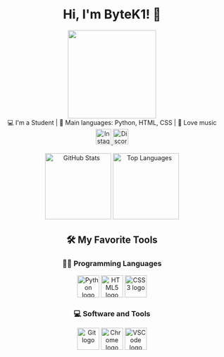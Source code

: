 <h1 align="center">Hi, I'm ByteK1! 👋</h1>

<div align="center">
  <img height="200" src="https://i.pinimg.com/originals/3c/01/50/3c0150ba740005b5f2265ad6db4832c7.gif">
 <div align="center">
  💻 I'm a Student | 🌟 Main languages: Python, HTML, CSS | 🎵 Love music
</div>

<div align="center">
  <a href="https://www.instagram.com/your-instagram-username" target="_blank">
    <img src="https://img.shields.io/badge/Instagram-%23E4405F.svg?style=for-the-badge&logo=instagram&labelColor=white" height="35" alt="Instagram logo">
  </a>
  <a href="https://discordapp.com/users/your-discord-username" target="_blank">
    <img src="https://img.shields.io/badge/Discord-%237289DA.svg?style=for-the-badge&logo=discord&labelColor=white" height="35" alt="Discord logo">
  </a>
</div>

<br>

<div align="center">
  <img src="https://github-readme-stats.vercel.app/api?username=KelvinNep&show_icons=true&count_private=true&theme=nord" height="150" alt="GitHub Stats">
  <img src="https://github-readme-stats.vercel.app/api/top-langs/?username=KelvinNep&layout=compact&langs_count=5&theme=nord" height="150" alt="Top Languages">
</div>

<h2 align="center">🛠️ My Favorite Tools</h2>

<h3 align="center">👨‍💻 Programming Languages</h3>

<div align="center">
  <img src="https://cdn.jsdelivr.net/gh/devicons/devicon/icons/python/python-original.svg" height="50" alt="Python logo">
  <img src="https://cdn.jsdelivr.net/gh/devicons/devicon/icons/html5/html5-original.svg" height="50" alt="HTML5 logo">
  <img src="https://cdn.jsdelivr.net/gh/devicons/devicon/icons/css3/css3-original.svg" height="50" alt="CSS3 logo">
</div>

<h3 align="center">💻 Software and Tools</h3>

<div align="center">
  <img src="https://cdn.jsdelivr.net/gh/devicons/devicon/icons/git/git-original.svg" height="50" alt="Git logo">
  <img src="https://cdn.jsdelivr.net/gh/devicons/devicon/icons/chrome/chrome-original.svg" height="50" alt="Chrome logo">
  <img src="https://cdn.jsdelivr.net/gh/devicons/devicon/icons/vscode/vscode-original.svg" height="50" alt="VSCode logo">
</div>
